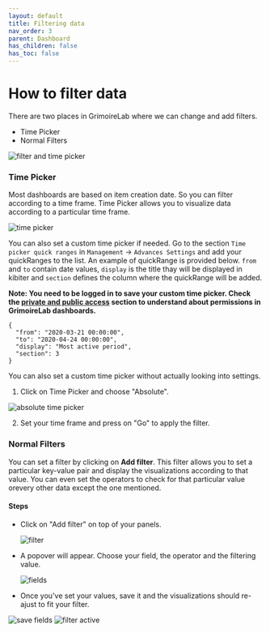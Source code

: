 ```yaml
---
layout: default
title: Filtering data
nav_order: 3
parent: Dashboard
has_children: false
has_toc: false
---
```


# How to filter data

There are two places in GrimoireLab where we can change and add filters.

- Time Picker
- Normal Filters

![filter and time picker](../assets/filters-and-time-picker.png)

### Time Picker

Most dashboards are based on item creation date. So you can filter according to a time
frame. Time Picker allows you to visualize data according to a particular time frame.

![time picker](../assets/time-picker.png)

You can also set a custom time picker if needed. Go to the section `Time picker quick
ranges` in `Management` -> `Advances Settings` and add your quickRanges to the list. An
example of quickRange is provided below. `from` and `to` contain date values, `display` is
the title thay will be displayed in kibiter and `section` defines the column where the
quickRange will be added.

**Note: You need to be logged in to save your custom time picker. Check the
[private and public access]() section to understand about permissions in GrimoireLab dashboards.**

```
{
  "from": "2020-03-21 00:00:00",
  "to": "2020-04-24 00:00:00",
  "display": "Most active period",
  "section": 3
}
```

You can also set a custom time picker without actually looking into settings. 

1. Click on Time Picker and choose "Absolute".

![absolute time picker](../assets/absolute-time-picker.png)

2. Set your time frame and press on "Go" to apply the filter.

### Normal Filters

You can set a filter by clicking on **Add filter**. This filter allows you to set a
particular key-value pair and display the visualizations according to that value. You can
even set the operators to check for that particular value orevery other data except the
one mentioned.

#### Steps

- Click on "Add filter" on top of your panels.

  ![filter](../assets/filter.png)

- A popover will appear. Choose your field, the operator and the filtering value.

  ![fields](../assets/fields.png)

- Once you've set your values, save it and the visualizations should re-ajust to fit your
  filter.

![save fields](../assets/save-fields.png)
![filter active](../assets/filter-active.png)
